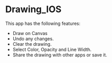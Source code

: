 # Drawing_IOS

This app has the following features:

- Draw on Canvas
- Undo any changes.
- Clear the drawing.
- Select Color, Opacity and Line Width.
- Share the drawing with other apps or save it.
